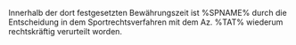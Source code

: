 Innerhalb der dort festgesetzten Bewährungszeit ist %SPNAME% durch die Entscheidung in dem Sportrechtsverfahren mit dem Az. %TAT% wiederum rechtskräftig verurteilt worden. 